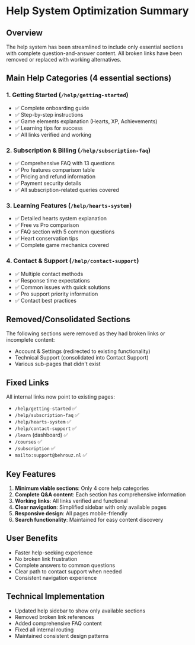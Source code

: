 # Help System Optimization Summary

## Overview

The help system has been streamlined to include only essential sections with complete question-and-answer content. All broken links have been removed or replaced with working alternatives.

## Main Help Categories (4 essential sections)

### 1. Getting Started (`/help/getting-started`)

- ✅ Complete onboarding guide
- ✅ Step-by-step instructions
- ✅ Game elements explanation (Hearts, XP, Achievements)
- ✅ Learning tips for success
- ✅ All links verified and working

### 2. Subscription & Billing (`/help/subscription-faq`)

- ✅ Comprehensive FAQ with 13 questions
- ✅ Pro features comparison table
- ✅ Pricing and refund information
- ✅ Payment security details
- ✅ All subscription-related queries covered

### 3. Learning Features (`/help/hearts-system`)

- ✅ Detailed hearts system explanation
- ✅ Free vs Pro comparison
- ✅ FAQ section with 5 common questions
- ✅ Heart conservation tips
- ✅ Complete game mechanics covered

### 4. Contact & Support (`/help/contact-support`)

- ✅ Multiple contact methods
- ✅ Response time expectations
- ✅ Common issues with quick solutions
- ✅ Pro support priority information
- ✅ Contact best practices

## Removed/Consolidated Sections

The following sections were removed as they had broken links or incomplete content:

- Account & Settings (redirected to existing functionality)
- Technical Support (consolidated into Contact Support)
- Various sub-pages that didn't exist

## Fixed Links

All internal links now point to existing pages:

- `/help/getting-started` ✅
- `/help/subscription-faq` ✅
- `/help/hearts-system` ✅
- `/help/contact-support` ✅
- `/learn` (dashboard) ✅
- `/courses` ✅
- `/subscription` ✅
- `mailto:support@behrouz.nl` ✅

## Key Features

1. **Minimum viable sections**: Only 4 core help categories
2. **Complete Q&A content**: Each section has comprehensive information
3. **Working links**: All links verified and functional
4. **Clear navigation**: Simplified sidebar with only available pages
5. **Responsive design**: All pages mobile-friendly
6. **Search functionality**: Maintained for easy content discovery

## User Benefits

- Faster help-seeking experience
- No broken link frustration
- Complete answers to common questions
- Clear path to contact support when needed
- Consistent navigation experience

## Technical Implementation

- Updated help sidebar to show only available sections
- Removed broken link references
- Added comprehensive FAQ content
- Fixed all internal routing
- Maintained consistent design patterns
